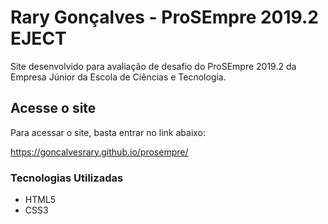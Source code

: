 # Rary Gonçalves - ProSEmpre 2019.2 EJECT

Site desenvolvido para avaliação de desafio do ProSEmpre 2019.2 da Empresa Júnior da Escola de Ciências e Tecnologia.

## Acesse o site

Para acessar o site, basta entrar no link abaixo:

https://goncalvesrary.github.io/prosempre/

### Tecnologias Utilizadas

* HTML5
* CSS3
